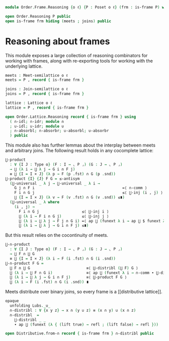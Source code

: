 <!--
```agda
open import Cat.Prelude

open import Order.Diagram.Lub.Reasoning
open import Order.Lattice.Distributive
open import Order.Semilattice.Join
open import Order.Semilattice.Meet
open import Order.Diagram.Glb
open import Order.Diagram.Lub
open import Order.Lattice
open import Order.Frame
open import Order.Base

import Order.Semilattice.Join.Reasoning
import Order.Semilattice.Meet.Reasoning
import Order.Lattice.Reasoning
import Order.Reasoning
```
-->

```agda
module Order.Frame.Reasoning {o ℓ} {P : Poset o ℓ} (frm : is-frame P) where
```

```agda
open Order.Reasoning P public
open is-frame frm hiding (meets ; joins) public
```

# Reasoning about frames

This module exposes a large collection of reasoning combinators for
working with frames, along with re-exporting tools for working with
the underlying lattice.

```agda
meets : Meet-semilattice o ℓ
meets = P , record { is-frame frm }

joins : Join-semilattice o ℓ
joins = P , record { is-frame frm }

lattice : Lattice o ℓ
lattice = P , record { is-frame frm }

open Order.Lattice.Reasoning record { is-frame frm } using
  ( ∩-idl; ∩-idr; module ∩
  ; ∪-idl; ∪-idr; module ∪
  ; ∩-absorbl; ∩-absorbr; ∪-absorbl; ∪-absorbr
  ) public
```

This module also has further lemmas about the interplay between meets
and arbitrary joins. The following result holds in any cocomplete
lattice:

```agda
⋃-product
  : ∀ {I J : Type o} (F : I → ⌞ P ⌟) (G : J → ⌞ P ⌟)
  → ⋃ (λ i → ⋃ λ j → G i ∩ F j)
  ≡ ⋃ {I = I × J} (λ p → F (p .fst) ∩ G (p .snd))
⋃-product {I} {J} F G = ≤-antisym
  (⋃-universal _ λ j → ⋃-universal _ λ i →
    G j ∩ F i                                       =⟨ ∩-comm ⟩
    F i ∩ G j                                       ≤⟨ ⋃-inj (i , j) ⟩
    ⋃ {I = I × J} (λ v → F (v .fst) ∩ G (v .snd)) ≤∎)
  (⋃-universal _ λ where
    (i , j) →
      F i ∩ G j                   ≤⟨ ⋃-inj i ⟩
      ⋃ (λ i → F i ∩ G j)         ≤⟨ ⋃-inj j ⟩
      ⋃ (λ i → ⋃ λ j → F j ∩ G i) =⟨ ap ⋃ (funext λ i → ap ⋃ $ funext λ j → ∩-comm) ⟩
      ⋃ (λ i → ⋃ λ j → G i ∩ F j) ≤∎)
```

But this result relies on the cocontinuity of meets.

```agda
⋃-∩-product
  : ∀ {I J : Type o} (F : I → ⌞ P ⌟) (G : J → ⌞ P ⌟)
  → ⋃ F ∩ ⋃ G
  ≡ ⋃ {I = I × J} (λ i → F (i .fst) ∩ G (i .snd))
⋃-∩-product F G =
  ⋃ F ∩ ⋃ G                         ≡⟨ ⋃-distribl (⋃ F) G ⟩
  ⋃ (λ i → ⋃ F ∩ G i)               ≡⟨ ap ⋃ (funext λ i → ∩-comm ∙ ⋃-distribl (G i) F) ⟩
  ⋃ (λ i → ⋃ λ j → G i ∩ F j)       ≡⟨ ⋃-product F G ⟩
  ⋃ (λ i → F (i .fst) ∩ G (i .snd)) ∎
```

<!--
```agda
⋃-distribr : ∀ {I} (f : I → Ob) x → ⋃ f ∩ x ≡ ⋃ λ i → f i ∩ x
⋃-distribr f x =
  ∩-comm
  ∙∙ ⋃-distribl x f
  ∙∙ ap ⋃ (funext λ _ → ∩-comm)
```
-->

Meets distribute over binary joins, so every frame is a
[[distributive lattice]].

```agda
opaque
  unfolding Lubs._∪_
  ∩-distribl : ∀ {x y z} → x ∩ (y ∪ z) ≡ (x ∩ y) ∪ (x ∩ z)
  ∩-distribl  =
    ⋃-distribl _ _
    ∙ ap ⋃ (funext (λ { (lift true) → refl ; (lift false) → refl }))

open Distributive.from-∩ record { is-frame frm } ∩-distribl public
```

